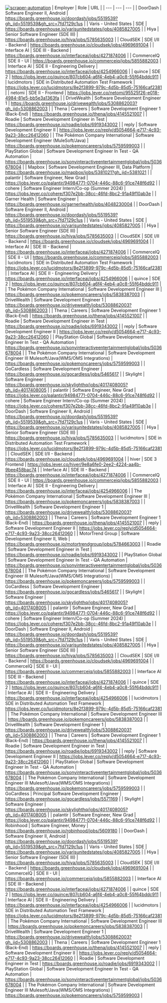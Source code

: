 [![scraper-automation](https://github.com/azad-ali786/Job_Openings/actions/workflows/scraper-automation.yml/badge.svg)](https://github.com/azad-ali786/Job_Openings/actions/workflows/scraper-automation.yml)
| Employer | Role | URL |
| --- | --- | --- |
| DoorDash | Software Engineer II, Android | https://boards.greenhouse.io/doordash/jobs/5519539?gh_jid=5519539&gh_src=7fd7129c1us |
| Varis - United States | SDE | https://boards.greenhouse.io/varisunitedstates/jobs/4085827005 |
| Hiya | Senior Software Engineer (SDE III) | https://boards.greenhouse.io/hiya/jobs/5785635003 |
| CloudSEK | SDE I/II - Backend | https://boards.greenhouse.io/cloudsek/jobs/4969691004 |
| Interface AI | SDE III - Backend | https://boards.greenhouse.io/interfaceai/jobs/4271874006 |
| CommerceIQ | SDE II - UI | https://boards.greenhouse.io/commerceiq/jobs/5855882003 |
| Interface AI | SDE II - Engineering Delivery | https://boards.greenhouse.io/interfaceai/jobs/4254966006 |
| quince | SDE 2 | https://jobs.lever.co/quince/807cb604-a6f4-4eb4-a0c8-55f64bddc911 |
| lucidmotors | SDE in Distributed Automation Test Framework | https://jobs.lever.co/lucidmotors/8e2f3899-979c-4d5b-85d5-75166caf2381 |
| netomi | SDE II - Frontend | https://jobs.lever.co/netomi/95525f26-e018-4984-81e5-bb5e3a1363fa |
| DriveWealth | Software Development Engineer 1 | https://boards.greenhouse.io/drivewealth/jobs/5308862003?gh_jid=5308862003 |
| Thena | Careers | Software Development Engineer 1 (Back-End) | https://boards.greenhouse.io/thena/jobs/4145521007 |
| Roadie | Software Development Engineer in Test | https://boards.greenhouse.io/roadie/jobs/6919343002 |
| reply | Software Development Engineer II | https://jobs.lever.co/reply/d5054664-e717-4c93-9a23-38cc26412060 |
| The Pokémon Company International | Software Development Engineer (MuleSoft/Java) | https://boards.greenhouse.io/pokemoncareers/jobs/5759599003 |
| PlayStation Global | Software Development Engineer In Test - QA Automation | https://boards.greenhouse.io/sonyinteractiveentertainmentglobal/jobs/5036678004 |
| Mapbox | Software Development Engineer III, Data Platform | https://boards.greenhouse.io/mapbox/jobs/5381021?gh_jid=5381021 |
| palantir | Software Engineer, New Grad | https://jobs.lever.co/palantir/94984771-0704-446c-88c6-91ce748f6d92 |
| cohere | Software Engineer Intern/Co-op (Summer 2024) | https://jobs.lever.co/cohere/f307e2bb-38cc-46fd-8bc2-91a49f10ab3e |
| Garner Health | Software Engineer | https://boards.greenhouse.io/garnerhealth/jobs/4048230004 |
| DoorDash | Software Engineer II, Android | https://boards.greenhouse.io/doordash/jobs/5519539?gh_jid=5519539&gh_src=7fd7129c1us |
| Varis - United States | SDE | https://boards.greenhouse.io/varisunitedstates/jobs/4085827005 |
| Hiya | Senior Software Engineer (SDE III) | https://boards.greenhouse.io/hiya/jobs/5785635003 |
| CloudSEK | SDE I/II - Backend | https://boards.greenhouse.io/cloudsek/jobs/4969691004 |
| Interface AI | SDE III - Backend | https://boards.greenhouse.io/interfaceai/jobs/4271874006 |
| CommerceIQ | SDE II - UI | https://boards.greenhouse.io/commerceiq/jobs/5855882003 |
| lucidmotors | SDE in Distributed Automation Test Framework | https://jobs.lever.co/lucidmotors/8e2f3899-979c-4d5b-85d5-75166caf2381 |
| Interface AI | SDE II - Engineering Delivery | https://boards.greenhouse.io/interfaceai/jobs/4254966006 |
| quince | SDE 2 | https://jobs.lever.co/quince/807cb604-a6f4-4eb4-a0c8-55f64bddc911 |
| The Pokémon Company International | Software Development Engineer III | https://boards.greenhouse.io/pokemoncareers/jobs/5838387003 |
| DriveWealth | Software Development Engineer 1 | https://boards.greenhouse.io/drivewealth/jobs/5308862003?gh_jid=5308862003 |
| Thena | Careers | Software Development Engineer 1 (Back-End) | https://boards.greenhouse.io/thena/jobs/4145521007 |
| Roadie | Software Development Engineer in Test | https://boards.greenhouse.io/roadie/jobs/6919343002 |
| reply | Software Development Engineer II | https://jobs.lever.co/reply/d5054664-e717-4c93-9a23-38cc26412060 |
| PlayStation Global | Software Development Engineer In Test - QA Automation | https://boards.greenhouse.io/sonyinteractiveentertainmentglobal/jobs/5036678004 |
| The Pokémon Company International | Software Development Engineer III Mulesoft/Java(WMS/OMS Integrations) | https://boards.greenhouse.io/pokemoncareers/jobs/5759599003 |
| GoCardless | Software Development Engineer | https://boards.greenhouse.io/gocardless/jobs/5465617 |
| Skylight | Software Engineer | https://boards.greenhouse.io/skylighthq/jobs/4017408005?gh_jid=4017408005 |
| palantir | Software Engineer, New Grad | https://jobs.lever.co/palantir/94984771-0704-446c-88c6-91ce748f6d92 |
| cohere | Software Engineer Intern/Co-op (Summer 2024) | https://jobs.lever.co/cohere/f307e2bb-38cc-46fd-8bc2-91a49f10ab3e |
| DoorDash | Software Engineer II, Android | https://boards.greenhouse.io/doordash/jobs/5519539?gh_jid=5519539&gh_src=7fd7129c1us |
| Varis - United States | SDE | https://boards.greenhouse.io/varisunitedstates/jobs/4085827005 |
| Hiya | Senior Software Engineer (SDE III) | https://boards.greenhouse.io/hiya/jobs/5785635003 |
| lucidmotors | SDE in Distributed Automation Test Framework | https://jobs.lever.co/lucidmotors/8e2f3899-979c-4d5b-85d5-75166caf2381 |
| CloudSEK | SDE I/II - Backend | https://boards.greenhouse.io/cloudsek/jobs/4969691004 |
| hiver | SDE 3 Frontend | https://jobs.lever.co/hiver/9e8a6fe0-2ee2-4224-aa4b-9bee458bac74 |
| Interface AI | SDE III - Backend | https://boards.greenhouse.io/interfaceai/jobs/4271874006 |
| CommerceIQ | SDE II - UI | https://boards.greenhouse.io/commerceiq/jobs/5855882003 |
| Interface AI | SDE II - Engineering Delivery | https://boards.greenhouse.io/interfaceai/jobs/4254966006 |
| The Pokémon Company International | Software Development Engineer III | https://boards.greenhouse.io/pokemoncareers/jobs/5838387003 |
| DriveWealth | Software Development Engineer 1 | https://boards.greenhouse.io/drivewealth/jobs/5308862003?gh_jid=5308862003 |
| Thena | Careers | Software Development Engineer 1 (Back-End) | https://boards.greenhouse.io/thena/jobs/4145521007 |
| reply | Software Development Engineer II | https://jobs.lever.co/reply/d5054664-e717-4c93-9a23-38cc26412060 |
| MotorTrend Group | Software Development Engineer II, Web | https://boards.greenhouse.io/motortrendgroup/jobs/5784663003 |
| Roadie | Software Development Engineer in Test | https://boards.greenhouse.io/roadie/jobs/6919343002 |
| PlayStation Global | Software Development Engineer In Test - QA Automation | https://boards.greenhouse.io/sonyinteractiveentertainmentglobal/jobs/5036678004 |
| The Pokémon Company International | Software Development Engineer III Mulesoft/Java(WMS/OMS Integrations) | https://boards.greenhouse.io/pokemoncareers/jobs/5759599003 |
| GoCardless | Software Development Engineer | https://boards.greenhouse.io/gocardless/jobs/5465617 |
| Skylight | Software Engineer | https://boards.greenhouse.io/skylighthq/jobs/4017408005?gh_jid=4017408005 |
| palantir | Software Engineer, New Grad | https://jobs.lever.co/palantir/94984771-0704-446c-88c6-91ce748f6d92 |
| cohere | Software Engineer Intern/Co-op (Summer 2024) | https://jobs.lever.co/cohere/f307e2bb-38cc-46fd-8bc2-91a49f10ab3e |
| DoorDash | Software Engineer II, Android | https://boards.greenhouse.io/doordash/jobs/5519539?gh_jid=5519539&gh_src=7fd7129c1us |
| Varis - United States | SDE | https://boards.greenhouse.io/varisunitedstates/jobs/4085827005 |
| Hiya | Senior Software Engineer (SDE III) | https://boards.greenhouse.io/hiya/jobs/5785635003 |
| CloudSEK | SDE I/II - Backend | https://boards.greenhouse.io/cloudsek/jobs/4969691004 |
| CommerceIQ | SDE II - UI | https://boards.greenhouse.io/commerceiq/jobs/5855882003 |
| Interface AI | SDE III - Backend | https://boards.greenhouse.io/interfaceai/jobs/4271874006 |
| quince | SDE 2 | https://jobs.lever.co/quince/807cb604-a6f4-4eb4-a0c8-55f64bddc911 |
| Interface AI | SDE II - Engineering Delivery | https://boards.greenhouse.io/interfaceai/jobs/4254966006 |
| lucidmotors | SDE in Distributed Automation Test Framework | https://jobs.lever.co/lucidmotors/8e2f3899-979c-4d5b-85d5-75166caf2381 |
| The Pokémon Company International | Software Development Engineer III | https://boards.greenhouse.io/pokemoncareers/jobs/5838387003 |
| DriveWealth | Software Development Engineer 1 | https://boards.greenhouse.io/drivewealth/jobs/5308862003?gh_jid=5308862003 |
| Thena | Careers | Software Development Engineer 1 (Back-End) | https://boards.greenhouse.io/thena/jobs/4145521007 |
| Roadie | Software Development Engineer in Test | https://boards.greenhouse.io/roadie/jobs/6919343002 |
| reply | Software Development Engineer II | https://jobs.lever.co/reply/d5054664-e717-4c93-9a23-38cc26412060 |
| PlayStation Global | Software Development Engineer In Test - QA Automation | https://boards.greenhouse.io/sonyinteractiveentertainmentglobal/jobs/5036678004 |
| The Pokémon Company International | Software Development Engineer III Mulesoft/Java(WMS/OMS Integrations) | https://boards.greenhouse.io/pokemoncareers/jobs/5759599003 |
| GoCardless | Principal Software Development Engineer | https://boards.greenhouse.io/gocardless/jobs/5571169 |
| Skylight | Software Engineer | https://boards.greenhouse.io/skylighthq/jobs/4017408005?gh_jid=4017408005 |
| palantir | Software Engineer, New Grad | https://jobs.lever.co/palantir/94984771-0704-446c-88c6-91ce748f6d92 |
| Robinhood | Software Engineer, Money | https://boards.greenhouse.io/robinhood/jobs/5609180 |
| DoorDash | Software Engineer II, Android | https://boards.greenhouse.io/doordash/jobs/5519539?gh_jid=5519539&gh_src=7fd7129c1us |
| Varis - United States | SDE | https://boards.greenhouse.io/varisunitedstates/jobs/4085827005 |
| Hiya | Senior Software Engineer (SDE III) | https://boards.greenhouse.io/hiya/jobs/5785635003 |
| CloudSEK | SDE I/II - Backend | https://boards.greenhouse.io/cloudsek/jobs/4969691004 |
| CommerceIQ | SDE II - UI | https://boards.greenhouse.io/commerceiq/jobs/5855882003 |
| Interface AI | SDE III - Backend | https://boards.greenhouse.io/interfaceai/jobs/4271874006 |
| quince | SDE 2 | https://jobs.lever.co/quince/807cb604-a6f4-4eb4-a0c8-55f64bddc911 |
| Interface AI | SDE II - Engineering Delivery | https://boards.greenhouse.io/interfaceai/jobs/4254966006 |
| lucidmotors | SDE in Distributed Automation Test Framework | https://jobs.lever.co/lucidmotors/8e2f3899-979c-4d5b-85d5-75166caf2381 |
| The Pokémon Company International | Software Development Engineer III | https://boards.greenhouse.io/pokemoncareers/jobs/5838387003 |
| DriveWealth | Software Development Engineer 1 | https://boards.greenhouse.io/drivewealth/jobs/5308862003?gh_jid=5308862003 |
| Thena | Careers | Software Development Engineer 1 (Back-End) | https://boards.greenhouse.io/thena/jobs/4145521007 |
| reply | Software Development Engineer II | https://jobs.lever.co/reply/d5054664-e717-4c93-9a23-38cc26412060 |
| Roadie | Software Development Engineer in Test | https://boards.greenhouse.io/roadie/jobs/6919343002 |
| PlayStation Global | Software Development Engineer In Test - QA Automation | https://boards.greenhouse.io/sonyinteractiveentertainmentglobal/jobs/5036678004 |
| The Pokémon Company International | Software Development Engineer III Mulesoft/Java(WMS/OMS Integrations) | https://boards.greenhouse.io/pokemoncareers/jobs/5759599003 |